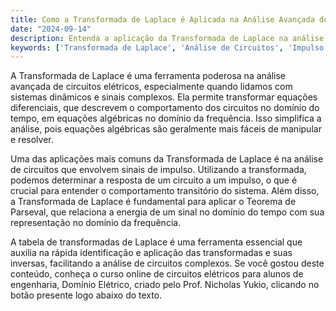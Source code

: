 ```yaml
---
title: Como a Transformada de Laplace é Aplicada na Análise Avançada de Circuitos?
date: "2024-09-14"
description: Entenda a aplicação da Transformada de Laplace na análise avançada de circuitos elétricos.
keywords: ['Transformada de Laplace', 'Análise de Circuitos', 'Impulso', 'Parseval', 'Gráfico']
---
```


A Transformada de Laplace é uma ferramenta poderosa na análise avançada de circuitos elétricos, especialmente quando lidamos com sistemas dinâmicos e sinais complexos. Ela permite transformar equações diferenciais, que descrevem o comportamento dos circuitos no domínio do tempo, em equações algébricas no domínio da frequência. Isso simplifica a análise, pois equações algébricas são geralmente mais fáceis de manipular e resolver.

Uma das aplicações mais comuns da Transformada de Laplace é na análise de circuitos que envolvem sinais de impulso. Utilizando a transformada, podemos determinar a resposta de um circuito a um impulso, o que é crucial para entender o comportamento transitório do sistema. Além disso, a Transformada de Laplace é fundamental para aplicar o Teorema de Parseval, que relaciona a energia de um sinal no domínio do tempo com sua representação no domínio da frequência.

A tabela de transformadas de Laplace é uma ferramenta essencial que auxilia na rápida identificação e aplicação das transformadas e suas inversas, facilitando a análise de circuitos complexos. Se você gostou deste conteúdo, conheça o curso online de circuitos elétricos para alunos de engenharia, Domínio Elétrico, criado pelo Prof. Nicholas Yukio, clicando no botão presente logo abaixo do texto.
